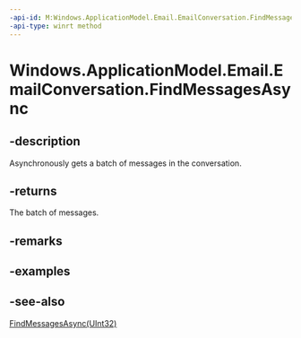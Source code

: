 ----api-id: M:Windows.ApplicationModel.Email.EmailConversation.FindMessagesAsync
-api-type: winrt method
---<!-- Method syntaxpublic Windows.Foundation.IAsyncOperation<Windows.Foundation.Collections.IVectorView<Windows.ApplicationModel.Email.EmailMessage>> FindMessagesAsync()--># Windows.ApplicationModel.Email.EmailConversation.FindMessagesAsync## -descriptionAsynchronously gets a batch of messages in the conversation.## -returnsThe batch of messages.## -remarks## -examples## -see-also[FindMessagesAsync(UInt32)](emailconversation_findmessagesasync_1306641635.md)